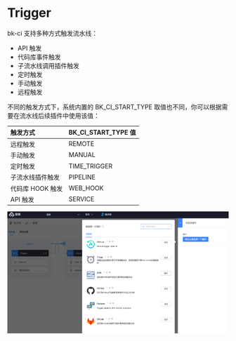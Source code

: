 # Trigger

bk-ci 支持多种方式触发流水线：

* API 触发
* 代码库事件触发
* 子流水线调用插件触发
* 定时触发
* 手动触发
* 远程触发

不同的触发方式下，系统内置的 BK\_CI\_START\_TYPE 取值也不同，你可以根据需要在流水线后续插件中使用该值：

| 触发方式 | BK\_CI\_START\_TYPE 值 |
| :--- | :--- |
| 远程触发 | REMOTE |
| 手动触发 | MANUAL |
| 定时触发 | TIME\_TRIGGER |
| 子流水线插件触发 | PIPELINE |
| 代码库 HOOK 触发 | WEB\_HOOK |
| API 触发 | SERVICE |

![](../../.gitbook/assets/image%20%2824%29.png)

